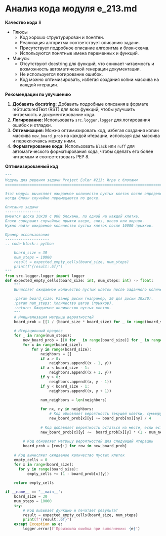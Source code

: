 # Анализ кода модуля e_213.md

**Качество кода**
8
- Плюсы
    - Код хорошо структурирован и понятен.
    - Реализация алгоритма соответствует описанию задачи.
    - Присутствует подробное описание алгоритма и блок-схема.
    - Используются понятные имена переменных и функций.
- Минусы
    - Отсутствуют docstring для функций, что снижает читаемость и возможность автоматической генерации документации.
    - Не используется логирование ошибок.
    - Код можно оптимизировать, избегая создания копии массива на каждой итерации.

**Рекомендации по улучшению**

1.  **Добавить docstring:** Добавить подробные описания в формате reStructuredText (RST) для всех функций, чтобы улучшить читаемость и документирование кода.
2.  **Логирование:** Использовать `src.logger.logger` для логирования ошибок и отладки.
3.  **Оптимизация:** Можно оптимизировать код, избегая создания копии массива `new_board_prob` на каждой итерации, используя два массива и переключаясь между ними.
4.  **Форматирование кода:** Использовать `black` или `ruff` для автоматического форматирования кода, чтобы сделать его более читаемым и соответствовать PEP 8.

**Оптимизированный код**
```python
"""
Модуль для решения задачи Project Euler #213: Игра с блохами
=========================================================================================

Этот модуль вычисляет ожидаемое количество пустых клеток после определенного количества шагов,
когда блохи случайно перемещаются по доске.

Описание задачи
----------------
Имеется доска 30x30 с 900 блохами, по одной на каждой клетке.
Блохи совершают случайные прыжки вверх, вниз, влево или вправо.
Нужно найти ожидаемое количество пустых клеток после 10000 прыжков.

Пример использования
--------------------
.. code-block:: python

    board_size = 30
    num_steps = 10000
    result = expected_empty_cells(board_size, num_steps)
    print(f"{result:.6f}")
"""
from src.logger.logger import logger
def expected_empty_cells(board_size: int, num_steps: int) -> float:
    """
    Вычисляет ожидаемое количество пустых клеток после заданного количества шагов.

    :param board_size: Размер доски (например, 30 для доски 30x30).
    :param num_steps: Количество шагов (прыжков).
    :return: Ожидаемое количество пустых клеток.
    """
    # Инициализация матрицы вероятностей
    board_prob = [[1 / (board_size * board_size) for _ in range(board_size)] for _ in range(board_size)]
    
    # Итерационный процесс
    for _ in range(num_steps):
        new_board_prob = [[0 for _ in range(board_size)] for _ in range(board_size)]
        for x in range(board_size):
            for y in range(board_size):
                neighbors = []
                if x > 0:
                    neighbors.append((x - 1, y))
                if x < board_size - 1:
                    neighbors.append((x + 1, y))
                if y > 0:
                    neighbors.append((x, y - 1))
                if y < board_size - 1:
                    neighbors.append((x, y + 1))

                num_neighbors = len(neighbors)
                
                for nx, ny in neighbors:
                    # Код обновляет вероятность текущей клетки, суммируя вероятности соседних клеток
                    new_board_prob[x][y] += board_prob[nx][ny] / 4
                
                # Код добавляет вероятность остаться на месте, если есть меньше 4 соседей
                new_board_prob[x][y] +=  board_prob[x][y] * (1 - num_neighbors/4) if num_neighbors < 4 else 0
        
        # Код обновляет матрицу вероятностей для следующей итерации
        board_prob = [row[:] for row in new_board_prob]
    
    # Код вычисляет ожидаемое количество пустых клеток
    empty_cells = 0
    for x in range(board_size):
      for y in range(board_size):
          empty_cells += (1 - board_prob[x][y])
          
    return empty_cells

if __name__ == "__main__":
    board_size = 30
    num_steps = 10000
    try:
        # Код вызывает функцию и печатает результат
        result = expected_empty_cells(board_size, num_steps)
        print(f"{result:.6f}")
    except Exception as e:
        logger.error(f'Произошла ошибка при выполнении: {e}')
```